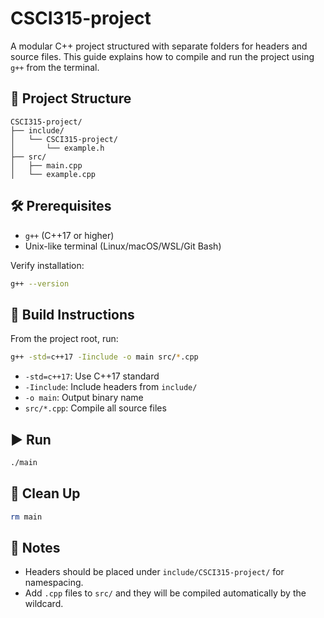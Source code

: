# CSCI315-project

A modular C++ project structured with separate folders for headers and source files. This guide explains how to compile and run the project using `g++` from the terminal.

## 📁 Project Structure

```
CSCI315-project/
├── include/
│   └── CSCI315-project/
│       └── example.h
├── src/
│   ├── main.cpp
│   └── example.cpp
```

## 🛠 Prerequisites

- `g++` (C++17 or higher)
- Unix-like terminal (Linux/macOS/WSL/Git Bash)

Verify installation:

```bash
g++ --version
```

## 🚧 Build Instructions

From the project root, run:

```bash
g++ -std=c++17 -Iinclude -o main src/*.cpp
```

- `-std=c++17`: Use C++17 standard  
- `-Iinclude`: Include headers from `include/`  
- `-o main`: Output binary name  
- `src/*.cpp`: Compile all source files  

## ▶️ Run

```bash
./main
```

## 🧹 Clean Up

```bash
rm main
```

## 📝 Notes

- Headers should be placed under `include/CSCI315-project/` for namespacing.
- Add `.cpp` files to `src/` and they will be compiled automatically by the wildcard.